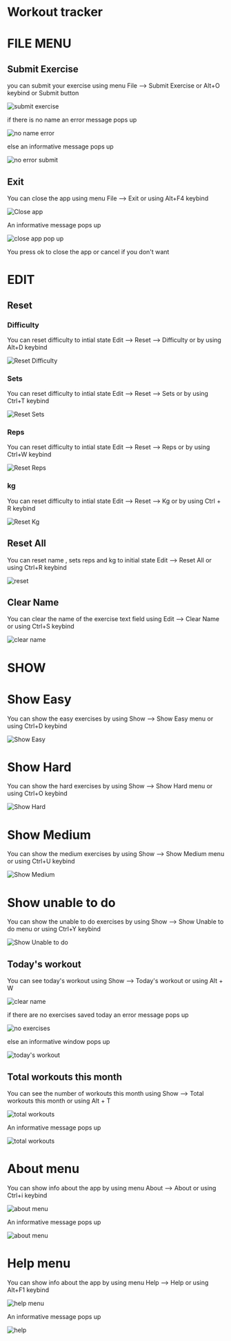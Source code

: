 # Workout tracker

# FILE MENU

## Submit Exercise

you can  submit your exercise using menu File --> Submit Exercise or Alt+O keybind or Submit button

<p><img src = "doc images/file/submit exercise.png" title="submit exercise"/> </p>

if there is no name an error message pops up

<p><img src = "doc images/file/no name error.png" title="no name error"/> </p>

else an informative message pops up 

<p><img src = "doc images/file/no error submit.png" title="no error submit"/> </p>

## Exit

You can close the app using menu File --> Exit or using Alt+F4 keybind

<p><img src = "doc images/file/close app.png" title="Close app"/> </p>

An informative message pops up

<p><img src ="doc images/file/close app pop up.png" title="close app pop up"/> </p>

You press ok to close the app or cancel if you don't want

# EDIT

## Reset

### Difficulty

You can reset difficulty to intial state Edit --> Reset --> Difficulty or by using Alt+D keybind

<p><img src = "doc images/edit/Reset Difficulty.png" title="Reset Difficulty"/> </p>

### Sets

You can reset difficulty to intial state Edit --> Reset --> Sets or by using Ctrl+T keybind

<p><img src = "doc images/edit/Reset Sets.png" title="Reset Sets"/> </p>

### Reps

You can reset difficulty to intial state Edit --> Reset --> Reps or by using Ctrl+W keybind

<p><img src = "doc images/edit/Reset Reps.png" title="Reset Reps"/> </p>


### kg

You can reset difficulty to intial state Edit --> Reset --> Kg or by using Ctrl + R keybind

<p><img src = "doc images/edit/Reset Kg.png" title="Reset Kg"/> </p>


## Reset All

You can reset name , sets reps and kg to initial state Edit --> Reset All or using Ctrl+R keybind

<p><img src = "doc images/edit/reset.png" title="reset"/> </p>

## Clear Name

You can clear the name of the exercise text field using Edit --> Clear Name or using Ctrl+S keybind

<p><img src = "doc images/edit/clear name.png" title="clear name"/> </p>

# SHOW

# Show Easy

You can show the easy exercises by using Show --> Show Easy menu or using Ctrl+D keybind

<p><img src="doc images/show/show most easy.png" title="Show Easy"/></p>

# Show Hard

You can show the hard exercises by using Show --> Show Hard menu or using Ctrl+O keybind

<p><img src="doc images/show/show most hard.png" title="Show Hard"/></p>

# Show Medium

You can show the medium exercises by using Show --> Show Medium menu or using Ctrl+U keybind

<p><img src="doc images/show/show most medium.png" title="Show Medium"/></p>

# Show unable to do

You can show the unable to do exercises by using Show --> Show Unable to do menu or using Ctrl+Y keybind

<p><img src="doc images/show/show most unable to do.png" title="Show Unable to do"/></p>

## Today's workout

You can see today's workout using Show --> Today's workout or using Alt + W

<p><img src = "doc images/show/today's workout.png" title="clear name"/> </p>

if there are no exercises saved today an error message pops up

<p><img src = "doc images/show/no exercises.png" title="no exercises"/> </p>

else an informative window pops up


<p><img src = "doc images/show/todays workout no error.png" title="today's workout"/> </p>


## Total workouts this month

You can see the number of workouts this month using Show --> Total workouts this month or using Alt + T

<p><img src = "doc images/show/total workouts.png" title="total workouts"/> </p>


An informative message pops up

<p><img src = "doc images/show/montly workout.png" title="total workouts"/> </p>


# About menu

You can show info about the app by using menu About --> About or using Ctrl+i keybind

<p><img src="doc images/about/about menu.png" title="about menu"/></p>

An informative message pops up

<p><img src="doc images/about/about.png" title="about menu"/></p> 

# Help menu

You can show info about the app by using menu Help --> Help or using Alt+F1 keybind

<p><img src="doc images/help/help menu.png" title="help menu"/></p>

An informative message pops up

<p><img src="doc images/help/help.png" title="help"/></p>